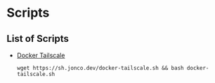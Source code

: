 # Scripts

## List of Scripts

- [Docker Tailscale](docker-tailscale.sh)

  ```shell
  wget https://sh.jonco.dev/docker-tailscale.sh && bash docker-tailscale.sh
  ```
